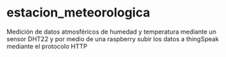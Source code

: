 # estacion_meteorologica
Medición de datos atmosféricos de humedad y temperatura mediante un sensor DHT22 y por medio de una raspberry subir los datos a thingSpeak mediante el protocolo HTTP
